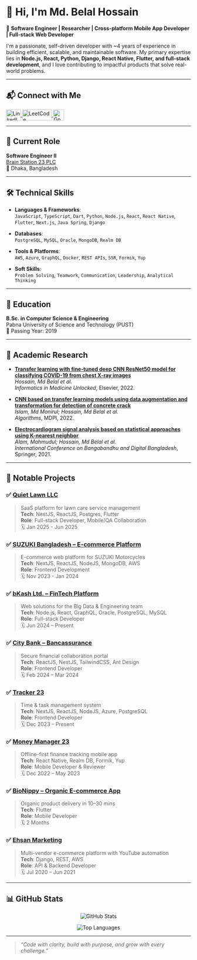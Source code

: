 # 👋 Hi, I'm Md. Belal Hossain

🚀 **Software Engineer | Researcher | Cross-platform Mobile App Developer | Full-stack Web Developer**

I'm a passionate, self-driven developer with ~4 years of experience in building efficient, scalable, and maintainable software. My primary expertise lies in **Node.js, React, Python, Django, React Native, Flutter, and full-stack development**, and I love contributing to impactful products that solve real-world problems.

---

## 📬 Connect with Me

<p>
  <a href="https://www.linkedin.com/in/belal-bh/" target="_blank">
    <img align="center" src="https://cdn.jsdelivr.net/npm/simple-icons@3.0.1/icons/linkedin.svg" alt="LinkedIn" height="30" width="40" />
  </a>
  <a href="https://leetcode.com/belal_bh/" target="_blank">
    <img align="center" src="https://assets.leetcode.com/static_assets/public/webpack_bundles/images/logo-dark.e99485d9b.svg" alt="LeetCode" height="30" width="80" />
  </a>
  <a href="https://scholar.google.com/citations?user=j_4Pi5gAAAAJ&hl=en" target="_blank">
    <img align="center" src="https://upload.wikimedia.org/wikipedia/commons/c/c7/Google_Scholar_logo.svg" alt="Google Scholar" height="30" width="30" />
  </a>
</p>

---

## 💼 Current Role

**Software Engineer II**  
[Brain Station 23 PLC](https://brainstation-23.com/)  
📍 Dhaka, Bangladesh

---

## 🛠️ Technical Skills

- **Languages & Frameworks**:  
  `JavaScript`, `TypeScript`, `Dart`, `Python`, `Node.js`, `React`, `React Native`, `Flutter`, `Next.js`, `Java Spring`, `Django`

- **Databases**:  
  `PostgreSQL`, `MySQL`, `Oracle`, `MongoDB`, `Realm DB`

- **Tools & Platforms**:  
  `AWS`, `Azure`, `GraphQL`, `Docker`, `REST APIs`, `SSR`, `Formik`, `Yup`

- **Soft Skills**:  
  `Problem Solving`, `Teamwork`, `Communication`, `Leadership`, `Analytical Thinking`

---

## 📘 Education

**B.Sc. in Computer Science & Engineering**  
Pabna University of Science and Technology (PUST)  
📆 Passing Year: 2019

---

## 🔬 Academic Research

- **[Transfer learning with fine-tuned deep CNN ResNet50 model for classifying COVID-19 from chest X-ray images](https://doi.org/10.1016/j.imu.2022.100916)**  
  *Hossain, Md Belal et al.*  
  _Informatics in Medicine Unlocked_, Elsevier, 2022.

- **[CNN based on transfer learning models using data augmentation and transformation for detection of concrete crack](https://www.mdpi.com/1999-4893/15/8/287)**  
  *Islam, Md Monirul; Hossain, Md Belal et al.*  
  _Algorithms_, MDPI, 2022.

- **[Electrocardiogram signal analysis based on statistical approaches using K-nearest neighbor](https://link.springer.com/chapter/10.1007/978-3-030-93551-9_13)**  
  *Alam, Mahmudul; Hossain, Md Belal et al.*  
  _International Conference on Bangabandhu and Digital Bangladesh_, Springer, 2021.

---

## 📌 Notable Projects

### ✅ [Quiet Lawn LLC](https://neonpestandlawn.com/)
> SaaS platform for lawn care service management  
**Tech**: NestJS, ReactJS, Postgres, Flutter  
**Role**: Full-stack Developer, Mobile/QA Collaboration  
🗓️ Jan 2025 - Jun 2025

### ✅ [SUZUKI Bangladesh – E-commerce Platform](https://suzuki.com.bd/)
> E-commerce web platform for SUZUKI Motorcycles  
**Tech**: NextJS, ReactJS, NodeJS, MongoDB, AWS  
**Role**: Frontend Development  
🗓️ Nov 2023 - Jan 2024

### ✅ [bKash Ltd. – FinTech Platform](https://www.bkash.com/)
> Web solutions for the Big Data & Engineering team  
**Tech**: Node.js, React, GraphQL, Oracle, PostgreSQL, MySQL  
**Role**: Full-stack Developer  
🗓️ Jun 2024 – Present

### ✅ [City Bank – Bancassurance](https://citybankplc.com/bancassurance)
> Secure financial collaboration portal  
**Tech**: ReactJS, NextJS, TailwindCSS, Ant Design  
**Role**: Frontend Developer  
🗓️ Feb 2024 – Mar 2024

### ✅ [Tracker 23](https://app.timetracker23.com/)
> Time & task management system  
**Tech**: NextJS, ReactJS, NodeJS, Azure, PostgreSQL  
**Role**: Frontend Developer  
🗓️ Dec 2023 – Present

### ✅ [Money Manager 23](https://play.google.com/store/apps/details?id=com.moneymanager23)
> Offline-first finance tracking mobile app  
**Tech**: React Native, Realm DB, Formik, Yup  
**Role**: Mobile Developer & Reviewer  
🗓️ Dec 2022 – May 2023

### ✅ [BioNippy – Organic E-commerce App](https://bionippy.com/)
> Organic product delivery in 10–30 mins  
**Tech**: Flutter  
**Role**: Mobile Developer  
🗓️ 2 Months

### ✅ [Ehsan Marketing](https://ehsanmarketing.com/)
> Multi-vendor e-commerce platform with YouTube automation  
**Tech**: Django, REST, AWS  
**Role**: API & Backend Developer  
🗓️ Jul 2020 – Jun 2021

---

## 📊 GitHub Stats

<p align="center">
  <img src="https://github-readme-stats.vercel.app/api?username=belal-bh&show_icons=true&theme=tokyonight" alt="GitHub Stats" />
</p>

<p align="center">
  <img src="https://github-readme-stats.vercel.app/api/top-langs/?username=belal-bh&layout=compact&theme=tokyonight" alt="Top Languages" />
</p>

---

> _“Code with clarity, build with purpose, and grow with every challenge.”_
